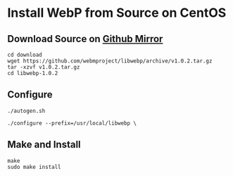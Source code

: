 # Install WebP from Source on CentOS

## Download Source on [Github Mirror](https://github.com/webmproject/libwebp/releases)
```
cd download
wget https://github.com/webmproject/libwebp/archive/v1.0.2.tar.gz
tar -xzvf v1.0.2.tar.gz
cd libwebp-1.0.2
```

## Configure
```
./autogen.sh
```

```
./configure --prefix=/usr/local/libwebp \
```

## Make and Install

```
make
sudo make install
```

